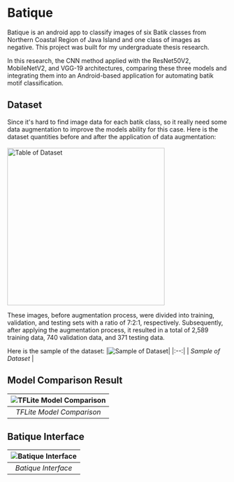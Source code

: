 # Batique
Batique is an android app to classify images of six Batik classes from Northern Coastal Region of Java Island and one class of images as negative. This project was built for my undergraduate thesis research.

In this research, the CNN method applied with the ResNet50V2, MobileNetV2, and VGG-19 architectures, comparing these three models and integrating them into an Android-based application for automating batik motif classification. 

## Dataset
Since it's hard to find image data for each batik class, so it really need some data augmentation to improve the models ability for this case.
Here is the dataset quantities before and after the application of data augmentation:<br>
<br>
<img width="360" alt="Table of Dataset" src="https://github.com/ilyamfaisal28/Batique_app/assets/89628535/2688bb7c-2ae7-4399-a522-9ac3c23e7a63">

These images, before augmentation process, were divided into training, validation, and testing sets with a ratio of 7:2:1, respectively. Subsequently, after applying the augmentation process, it resulted in a total of 2,589 training data, 740 validation data, and 371 testing data.

Here is the sample of the dataset:
|![Sample of Dataset](https://github.com/ilyamfaisal28/Batique_app/assets/89628535/19ebc4a6-84b8-485d-ad92-eb63284a73d2)|
|:--:| 
| *Sample of Dataset* |

## Model Comparison Result
|![TFLite Model Comparison](https://github.com/ilyamfaisal28/Batique_app/assets/89628535/892aa6b6-18bc-4fcc-b4f4-af50a627356d)|
|:--:| 
| *TFLite Model Comparison* |

## Batique Interface
|![Batique Interface](https://github.com/ilyamfaisal28/Batique_app/assets/89628535/beacc9d9-f544-496e-bc49-a71e7a538d01)|
|:--:| 
| *Batique Interface* |
